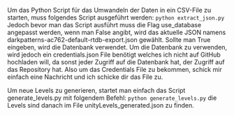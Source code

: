 Um das Python Script für das Umwandeln der Daten in ein CSV-File zu starten, muss folgendes Script ausgeführt werden:
```python extract_json.py```
Jedoch bevor man das Script ausführt muss die Flag use_database angepasst werden, wenn man False angibt, wird das aktuelle JSON namens darkpatterns-ac762-default-rtdb-export.json gewählt. Sollte man True eingeben, wird die Datenbank verwendet. 
Um die Datenbank zu verwenden, wird jedoch ein credentials.json File benötigt welches ich nicht auf GitHub hochladen will, da sonst jeder Zugriff auf die Datenbank hat, der Zugriff auf das Repository hat.
Also um das Credentials File zu bekommen, schick mir einfach eine Nachricht und ich schicke dir das File zu.

Um neue Levels zu generieren, startet man einfach das Script generate_levels.py mit folgendem Befehl:
```python generate_levels.py``` die Levels sind danach im File unityLevels_generated.json zu finden.
